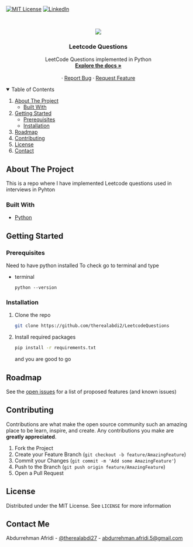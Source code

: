 [![MIT License][license-shield]][license-url]
[![LinkedIn][linkedin-shield]][linkedin-url]

<br />
<p align="center">
  <a href="https://github.com/therealabdi2/LeetcodeQuestions">
    <img src="https://images.unsplash.com/photo-1522252234503-e356532cafd5?ixid=MnwxMjA3fDB8MHxwaG90by1wYWdlfHx8fGVufDB8fHx8&ixlib=rb-1.2.1&auto=format&fit=crop&w=625&q=80">
  </a>

  <h3 align="center">Leetcode Questions</h3>

 <p align="center">
    LeetCode Questions implemented in Python
    <br />
    <a href="https://github.com/therealabdi2/LeetcodeQuestions"><strong>Explore the docs »</strong></a>
    <br />
    <br />
    ·
    <a href="https://github.com/therealabdi2/LeetcodeQuestions/issues">Report Bug</a>
    ·
    <a href="https://github.com/therealabdi2/LeetcodeQuestions/issues">Request Feature</a>
  </p>
</p>

<!-- TABLE OF CONTENTS -->
<details open="open">
  <summary>Table of Contents</summary>
  <ol>
    <li>
      <a href="#about-the-project">About The Project</a>
      <ul>
        <li><a href="#built-with">Built With</a></li>
      </ul>
    </li>
    <li>
      <a href="#getting-started">Getting Started</a>
      <ul>
        <li><a href="#prerequisites">Prerequisites</a></li>
        <li><a href="#installation">Installation</a></li>
      </ul>
    </li>
    <li><a href="#roadmap">Roadmap</a></li>
    <li><a href="#contributing">Contributing</a></li>
    <li><a href="#license">License</a></li>
    <li><a href="#contact">Contact</a></li>
  </ol>
</details>

<!-- ABOUT THE PROJECT -->
## About The Project

This is a repo where I have implemented Leetcode questions used in interviews in Pyhton

### Built With
* [Python](https://www.python.org/)

<!-- GETTING STARTED -->
## Getting Started



### Prerequisites
Need to have python installed
To check go to terminal and type
* terminal
  ```terminal
  python --version
  ```

### Installation

1. Clone the repo
   ```sh
   git clone https://github.com/therealabdi2/LeetcodeQuestions
   ```
2. Install required packages
   ```sh
   pip install -r requirements.txt
   ```
   and you are good to go 
   
<!-- ROADMAP -->
## Roadmap

See the [open issues](https://github.com/therealabdi2/LeetcodeQuestions/issues) for a list of proposed features (and known issues)

<!-- CONTRIBUTING -->
## Contributing

Contributions are what make the open source community such an amazing place to be learn, inspire, and create. Any contributions you make are **greatly appreciated**.

1. Fork the Project
2. Create your Feature Branch (`git checkout -b feature/AmazingFeature`)
3. Commit your Changes (`git commit -m 'Add some AmazingFeature'`)
4. Push to the Branch (`git push origin feature/AmazingFeature`)
5. Open a Pull Request

<!-- LICENSE -->
## License

Distributed under the MIT License. See `LICENSE` for more information


<!-- CONTACT -->
## Contact Me

Abdurrehman Afridi - [@therealabdi27](https://twitter.com/therealabdi26) - abdurrehman.afridi.5@gmail.com



[license-shield]: https://img.shields.io/github/license/othneildrew/Best-README-Template.svg?style=for-the-badge
[license-url]: https://github.com/therealabdi2/LeetcodeQuestions/blob/master/LICENSE
[linkedin-shield]: https://img.shields.io/badge/-LinkedIn-black.svg?style=for-the-badge&logo=linkedin&colorB=555
[linkedin-url]:https://www.linkedin.com/in/abdurrheman-afridi/
